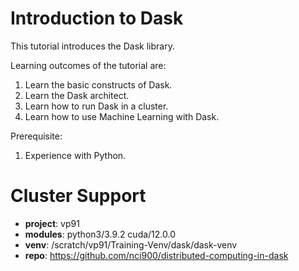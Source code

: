 # Introduction to Dask
This tutorial introduces the Dask library.

Learning outcomes of the tutorial are:
1. Learn the basic constructs of Dask.
2. Learn the Dask architect.
3. Learn how to run Dask in a cluster.
4. Learn how to use Machine Learning with Dask.

Prerequisite:
1. Experience with Python. 

# Cluster Support
* __project__: vp91
* __modules__: python3/3.9.2 cuda/12.0.0
* __venv__: /scratch/vp91/Training-Venv/dask/dask-venv
* __repo__: https://github.com/nci900/distributed-computing-in-dask

